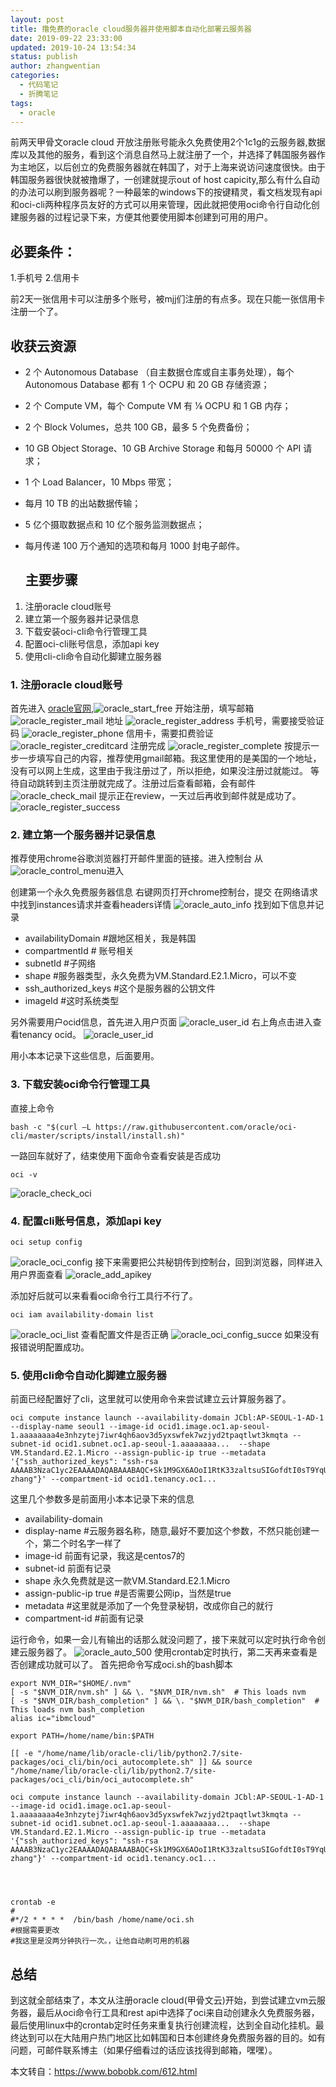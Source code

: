 ```yaml
---
layout: post
title: 撸免费的oracle cloud服务器并使用脚本自动化部署云服务器
date: 2019-09-22 23:33:00
updated: 2019-10-24 13:54:34
status: publish
author: zhangwentian
categories: 
  - 代码笔记
  - 折腾笔记
tags: 
  - oracle
---
```



前两天甲骨文oracle cloud 开放注册账号能永久免费使用2个1c1g的云服务器,数据库以及其他的服务，看到这个消息自然马上就注册了一个，并选择了韩国服务器作为主地区，以后创立的免费服务器就在韩国了，对于上海来说访问速度很快。由于韩国服务器很快就被撸爆了，一创建就提示out of host capicity,那么有什么自动的办法可以刷到服务器呢？一种最笨的windows下的按键精灵，看文档发现有api和oci-cli两种程序员友好的方式可以用来管理，因此就把使用oci命令行自动化创建服务器的过程记录下来，方便其他要使用脚本创建到可用的用户。

必要条件：
-----

1.手机号 2.信用卡

前2天一张信用卡可以注册多个账号，被mjj们注册的有点多。现在只能一张信用卡注册一个了。

收获云资源
-----

*   2 个 Autonomous Database （自主数据仓库或自主事务处理），每个 Autonomous Database 都有 1 个 OCPU 和 20 GB 存储资源；
*   2 个 Compute VM，每个 Compute VM 有 1⁄8 OCPU 和 1 GB 内存；
*   2 个 Block Volumes，总共 100 GB，最多 5 个免费备份；
*   10 GB Object Storage、10 GB Archive Storage 和每月 50000 个 API 请求；
*   1 个 Load Balancer，10 Mbps 带宽；
*   每月 10 TB 的出站数据传输；
*   5 亿个摄取数据点和 10 亿个服务监测数据点；
*   每月传递 100 万个通知的选项和每月 1000 封电子邮件。
    
    主要步骤
    ----
    

1.  注册oracle cloud账号
2.  建立第一个服务器并记录信息
3.  下载安装oci-cli命令行管理工具
4.  配置oci-cli账号信息，添加api key
5.  使用cli-cli命令自动化脚建立服务器

### 1\. 注册oracle cloud账号

首先进入 [oracle官网](https://www.oracle.com/cn/cloud/free/),![oracle_start_free](https://www.bobobk.com/wp-content/uploads/2019/09/oracle_start_free.webp) 开始注册，填写邮箱 ![oracle_register_mail](https://www.bobobk.com/wp-content/uploads/2019/09/oracle_register_mail.webp) 地址 ![oracle_register_address](https://www.bobobk.com/wp-content/uploads/2019/09/oracle_register_address.webp) 手机号，需要接受验证码 ![oracle_register_phone](https://www.bobobk.com/wp-content/uploads/2019/09/oracle_register_phone.webp) 信用卡，需要扣费验证 ![oracle_register_creditcard](https://www.bobobk.com/wp-content/uploads/2019/09/oracle_register_creditcard.webp) 注册完成 ![oracle_register_complete](https://www.bobobk.com/wp-content/uploads/2019/09/oracle_register_complete.webp) 按提示一步一步填写自己的内容，推荐使用gmail邮箱。我这里使用的是美国的一个地址，没有可以网上生成，这里由于我注册过了，所以拒绝，如果没注册过就能过。 等待自动跳转到主页注册就完成了。注册过后查看邮箱，会有邮件 ![oracle_check_mail](https://www.bobobk.com/wp-content/uploads/2019/09/oracle_check_mail.webp) 提示正在review，一天过后再收到邮件就是成功了。 ![oracle_register_success](https://www.bobobk.com/wp-content/uploads/2019/09/oracle_register_success.webp)

### 2\. 建立第一个服务器并记录信息

推荐使用chrome谷歌浏览器打开邮件里面的链接。进入控制台 从 ![oracle_control_menu](https://www.bobobk.com/wp-content/uploads/2019/09/oracle_control_menu.webp)进入

创建第一个永久免费服务器信息 右键网页打开chrome控制台，提交 在网络请求中找到instances请求并查看headers详情 ![oracle_auto_info](https://www.bobobk.com/wp-content/uploads/2019/09/oracle_auto_info.webp) 找到如下信息并记录

*   availabilityDomain #跟地区相关，我是韩国
*   compartmentId # 账号相关
*   subnetId #子网络
*   shape #服务器类型，永久免费为VM.Standard.E2.1.Micro，可以不变
*   ssh\_authorized\_keys #这个是服务器的公钥文件
*   imageId #这时系统类型

另外需要用户ocid信息，首先进入用户页面 ![oracle_user_id](https://www.bobobk.com/wp-content/uploads/2019/09/oracle_user_id.webp) 右上角点击进入查看tenancy ocid。 ![oracle_user_id](https://www.bobobk.com/wp-content/uploads/2019/09/oracle_tenancy_id.webp)

用小本本记录下这些信息，后面要用。

### 3\. 下载安装oci命令行管理工具

直接上命令

    
    bash -c "$(curl –L https://raw.githubusercontent.com/oracle/oci-cli/master/scripts/install/install.sh)"
    
    
    

一路回车就好了，结束使用下面命令查看安装是否成功

    oci -v
    
    

![oracle_check_oci](https://www.bobobk.com/wp-content/uploads/2019/09/oracle_check_oci.webp)

### 4\. 配置cli账号信息，添加api key

    oci setup config
    
    

![oracle_oci_config](https://www.bobobk.com/wp-content/uploads/2019/09/oracle_oci_config.webp) 接下来需要把公共秘钥传到控制台，回到浏览器，同样进入用户界面查看 ![oracle_add_apikey](https://www.bobobk.com/wp-content/uploads/2019/09/oracle_add_apikey.webp)

添加好后就可以来看看oci命令行工具行不行了。

    oci iam availability-domain list
    

![oracle_oci_list](https://www.bobobk.com/wp-content/uploads/2019/09/oracle_oci_list.webp) 查看配置文件是否正确 ![oracle_oci_config_succe](https://www.bobobk.com/wp-content/uploads/2019/09/oracle_oci_config_succe.webp) 如果没有报错说明配置成功。

### 5\. 使用cli命令自动化脚建立服务器

前面已经配置好了cli，这里就可以使用命令来尝试建立云计算服务器了。

    
    oci compute instance launch --availability-domain JCbl:AP-SEOUL-1-AD-1 --display-name seoul1 --image-id ocid1.image.oc1.ap-seoul-1.aaaaaaaa4e3nhzytej7iwr4qh6aov3d5yxswfek7wzjyd2tpaqtlwt3kmqta --subnet-id ocid1.subnet.oc1.ap-seoul-1.aaaaaaaa...  --shape VM.Standard.E2.1.Micro --assign-public-ip true --metadata '{"ssh_authorized_keys": "ssh-rsa AAAAB3NzaC1yc2EAAAADAQABAAABAQC+Sk1M9GX6AOoI1RtK33zaltsuSIGofdtI0sT9YqULEP0zSvrHPh8TEWY7XQdz1TbWcXLG7V0YNZgzUMEr6khI4zRygCU8N5OYX/M3VH36FddD0Jr6HiEkHTECVYdxxvJ7Lq8iCe5VP9IfomphjWTVZfml+jX0deR6gHY3MVblEnwLdhxT61aLOUe8Q1P3m6SWjukpSl9Wk/rf96YQIyw23+lWILWw9TkEhJOXwwV89nvlM11jN4fjh1yl1ax+yRl4BsMfRUrfT8CZ+OhR8qZILKPhsY8ehOZs8TbbWU8G55y/PJS8WjhhP3I0BpETazMZWuY41 zhang"}' --compartment-id ocid1.tenancy.oc1...
    
    
    

这里几个参数多是前面用小本本记录下来的信息

*   availability-domain
*   display-name #云服务器名称，随意,最好不要加这个参数，不然只能创建一个，第二个时名字一样了
*   image-id 前面有记录，我这是centos7的
*   subnet-id 前面有记录
*   shape 永久免费就是这一款VM.Standard.E2.1.Micro
*   assign-public-ip true #是否需要公网ip，当然是true
*   metadata #这里就是添加了一个免登录秘钥，改成你自己的就行
*   compartment-id #前面有记录

运行命令，如果一会儿有输出的话那么就没问题了，接下来就可以定时执行命令创建云服务器了。 ![oracle_auto_500](https://www.bobobk.com/wp-content/uploads/2019/09/oracle_auto_500.webp) 使用crontab定时执行，第二天再来查看是否创建成功就可以了。 首先把命令写成oci.sh的bash脚本

    export NVM_DIR="$HOME/.nvm"
    [ -s "$NVM_DIR/nvm.sh" ] && \. "$NVM_DIR/nvm.sh"  # This loads nvm
    [ -s "$NVM_DIR/bash_completion" ] && \. "$NVM_DIR/bash_completion"  # This loads nvm bash_completion
    alias ic="ibmcloud"
    
    export PATH=/home/name/bin:$PATH
    
    [[ -e "/home/name/lib/oracle-cli/lib/python2.7/site-packages/oci_cli/bin/oci_autocomplete.sh" ]] && source "/home/name/lib/oracle-cli/lib/python2.7/site-packages/oci_cli/bin/oci_autocomplete.sh"
    
    oci compute instance launch --availability-domain JCbl:AP-SEOUL-1-AD-1  --image-id ocid1.image.oc1.ap-seoul-1.aaaaaaaa4e3nhzytej7iwr4qh6aov3d5yxswfek7wzjyd2tpaqtlwt3kmqta --subnet-id ocid1.subnet.oc1.ap-seoul-1.aaaaaaaa...  --shape VM.Standard.E2.1.Micro --assign-public-ip true --metadata '{"ssh_authorized_keys": "ssh-rsa AAAAB3NzaC1yc2EAAAADAQABAAABAQC+Sk1M9GX6AOoI1RtK33zaltsuSIGofdtI0sT9YqULEP0zSvrHPh8TEWY7XQdz1TbWcXLG7V0YNZgzUMEr6khI4zRygCU8N5OYX/M3VH36FddD0Jr6HiEkHTECVYdxxvJ7Lq8iCe5VP9IfomphjWTVZfml+jX0deR6gHY3MVblEnwLdhxT61aLOUe8Q1P3m6SWjukpSl9Wk/rf96YQIyw23+lWILWw9TkEhJOXwwV89nvlM11jN4fjh1yl1ax+yRl4BsMfRUrfT8CZ+OhR8qZILKPhsY8ehOZs8TbbWU8G55y/PJS8WjhhP3I0BpETazMZWuY41 zhang"}' --compartment-id ocid1.tenancy.oc1...
    
    
    

    crontab -e
    #
    #*/2 * * * *  /bin/bash /home/name/oci.sh
    #根据需要更改
    #我这里是没两分钟执行一次。，让他自动刷可用的机器
    

总结
--

到这就全部结束了，本文从注册oracle cloud(甲骨文云)开始，到尝试建立vm云服务器，最后从oci命令行工具和rest api中选择了oci来自动创建永久免费服务器，最后使用linux中的crontab定时任务来重复执行创建流程，达到全自动化挂机。最终达到可以在大陆用户热门地区比如韩国和日本创建终身免费服务器的目的。如有问题，可邮件联系博主（如果仔细看过的话应该找得到邮箱，嘿嘿）。

本文转自：https://www.bobobk.com/612.html